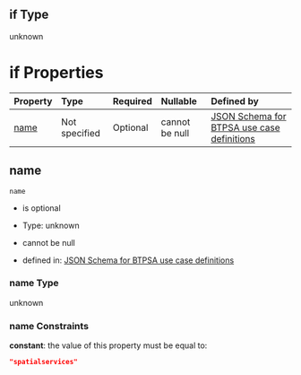 ## if Type

unknown

# if Properties

| Property      | Type          | Required | Nullable       | Defined by                                                                                                                                                                                                          |
| :------------ | :------------ | :------- | :------------- | :------------------------------------------------------------------------------------------------------------------------------------------------------------------------------------------------------------------ |
| [name](#name) | Not specified | Optional | cannot be null | [JSON Schema for BTPSA use case definitions](btpsa-usecase-properties-services-items-allof-1-then-allof-108-if-properties-name.md "undefined#/properties/services/items/allOf/1/then/allOf/108/if/properties/name") |

## name



`name`

*   is optional

*   Type: unknown

*   cannot be null

*   defined in: [JSON Schema for BTPSA use case definitions](btpsa-usecase-properties-services-items-allof-1-then-allof-108-if-properties-name.md "undefined#/properties/services/items/allOf/1/then/allOf/108/if/properties/name")

### name Type

unknown

### name Constraints

**constant**: the value of this property must be equal to:

```json
"spatialservices"
```
